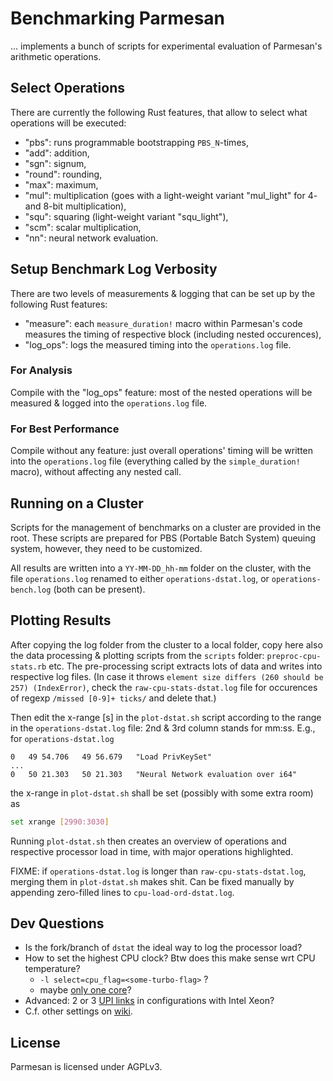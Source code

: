 
#   Benchmarking Parmesan

... implements a bunch of scripts for experimental evaluation of Parmesan's arithmetic operations.


## Select Operations

There are currently the following Rust features, that allow to select what operations will be executed:

  * "pbs": runs programmable bootstrapping `PBS_N`-times,
  * "add": addition,
  * "sgn": signum,
  * "round": rounding,
  * "max": maximum,
  * "mul": multiplication (goes with a light-weight variant "mul_light" for 4- and 8-bit multiplication),
  * "squ": squaring (light-weight variant "squ_light"),
  * "scm": scalar multiplication,
  * "nn": neural network evaluation.


## Setup Benchmark Log Verbosity

There are two levels of measurements & logging that can be set up by the following Rust features:

  * "measure": each `measure_duration!` macro within Parmesan's code measures the timing of respective block (including nested occurences),
  * "log_ops": logs the measured timing into the `operations.log` file.

### For Analysis

Compile with the "log_ops" feature: most of the nested operations will be measured & logged into the `operations.log` file.

### For Best Performance

Compile without any feature: just overall operations' timing will be written into the `operations.log` file (everything called by the `simple_duration!` macro), without affecting any nested call.


## Running on a Cluster

Scripts for the management of benchmarks on a cluster are provided in the root.
These scripts are prepared for PBS (Portable Batch System) queuing system, however, they need to be customized.

All results are written into a `YY-MM-DD_hh-mm` folder on the cluster, with the file `operations.log` renamed to either `operations-dstat.log`, or `operations-bench.log` (both can be present).


## Plotting Results

After copying the log folder from the cluster to a local folder, copy here also the data processing & plotting scripts from the `scripts` folder: `preproc-cpu-stats.rb` etc.
The pre-processing script extracts lots of data and writes into respective log files.
(In case it throws `element size differs (260 should be 257) (IndexError)`, check the `raw-cpu-stats-dstat.log` file for occurences of regexp `/missed [0-9]+ ticks/` and delete that.)

Then edit the x-range [s] in the `plot-dstat.sh` script according to the range in the `operations-dstat.log` file: 2nd & 3rd column stands for mm:ss.
E.g., for `operations-dstat.log`
```
0   49 54.706   49 56.679   "Load PrivKeySet"
...
0   50 21.303   50 21.303   "Neural Network evaluation over i64"
```
the x-range in `plot-dstat.sh` shall be set (possibly with some extra room) as
```bash
set xrange [2990:3030]
```
Running `plot-dstat.sh` then creates an overview of operations and respective processor load in time, with major operations highlighted.

FIXME: if `operations-dstat.log` is longer than `raw-cpu-stats-dstat.log`, merging them in `plot-dstat.sh` makes shit. Can be fixed manually by appending zero-filled lines to `cpu-load-ord-dstat.log`.


## Dev Questions

* Is the fork/branch of `dstat` the ideal way to log the processor load?
* How to set the highest CPU clock? Btw does this make sense wrt CPU temperature?
    * `-l select=cpu_flag=<some-turbo-flag>` ?
    * maybe [only one core](https://en.wikichip.org/wiki/intel/xeon_platinum/8280)?
* Advanced: 2 or 3 [UPI links](https://en.wikichip.org/wiki/intel/microarchitectures/cascade_lake) in configurations with Intel Xeon?
* C.f. other settings on [wiki](https://wiki.metacentrum.cz/wiki/About_scheduling_system).


## License

Parmesan is licensed under AGPLv3.
